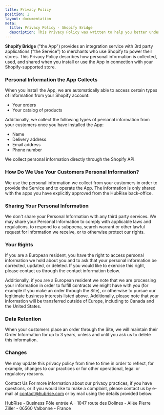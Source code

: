 ```yaml
---
title: Privacy Policy
position: 1
layout: documentation
meta:
  title: Privacy Policy - Shopify Bridge
  description: This Privacy Policy was written to help you better understand how we collect, use, and store your information.
---
```


**Shopify Bridge** ("the App") provides an integration service with 3rd party applications ("the Service") to merchants who
use Shopify to power their stores. This Privacy Policy describes how personal information is collected, used, and shared
when you install or use the App in connection with your Shopify-supported store.

### Personal Information the App Collects

When you install the App, we are automatically able to access certain types of information from your Shopify account:

- Your orders
- Your catalog of products

Additionally, we collect the following types of personal information from your customers once you have installed the App:

- Name
- Delivery address
- Email address
- Phone number

We collect personal information directly through the Shopify API.

### How Do We Use Your Customers Personal Information?

We use the personal information we collect from your customers in order to provide the Service and to operate the App.
The information is only shared with the apps you have explicitly approved from the HubRise back-office.

### Sharing Your Personal Information

We don't share your Personal Information with any third party services.
We may share your Personal Information to comply with applicable laws and regulations, to respond to a subpoena, search
warrant or other lawful request for information we receive, or to otherwise protect our rights.

### Your Rights

If you are a European resident, you have the right to access personal information we hold about you and to ask that your
personal information be corrected, updated, or deleted. If you would like to exercise this right, please contact us
through the contact information below.

Additionally, if you are a European resident we note that we are processing your information in order to fulfill contracts
we might have with you (for example if you make an order through the Site), or otherwise to pursue our legitimate business
interests listed above. Additionally, please note that your information will be transferred outside of Europe, including
to Canada and the United States.

### Data Retention

When your customers place an order through the Site, we will maintain their Order Information for up to 3 years, unless
and until you ask us to delete this information.

### Changes

We may update this privacy policy from time to time in order to reflect, for example, changes to our practices or for
other operational, legal or regulatory reasons.

Contact Us For more information about our privacy practices, if you have questions, or if you would like to make a complaint,
please contact us by e-mail at contact@hubrise.com or by mail using the details provided below:

HubRise - Business Pôle entrée A - 1047 route des Dolines - Allée Pierre Ziller - 06560 Valbonne - France
